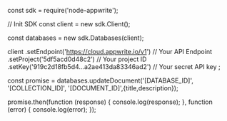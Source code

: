 const sdk = require('node-appwrite');

// Init SDK
const client = new sdk.Client();

const databases = new sdk.Databases(client);

client
    .setEndpoint('https://cloud.appwrite.io/v1') // Your API Endpoint
    .setProject('5df5acd0d48c2') // Your project ID
    .setKey('919c2d18fb5d4...a2ae413da83346ad2') // Your secret API key
;

const promise = databases.updateDocument('[DATABASE_ID]', '[COLLECTION_ID]', '[DOCUMENT_ID]',{title,description});

promise.then(function (response) {
    console.log(response);
}, function (error) {
    console.log(error);
});